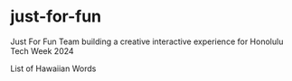 # just-for-fun

Just For Fun Team building a creative interactive experience for Honolulu Tech Week 2024

List of Hawaiian Words
